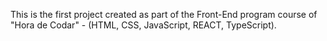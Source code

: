 This is the first project created as part of the Front-End program course of "Hora de Codar" - (HTML, CSS, JavaScript, REACT, TypeScript).

